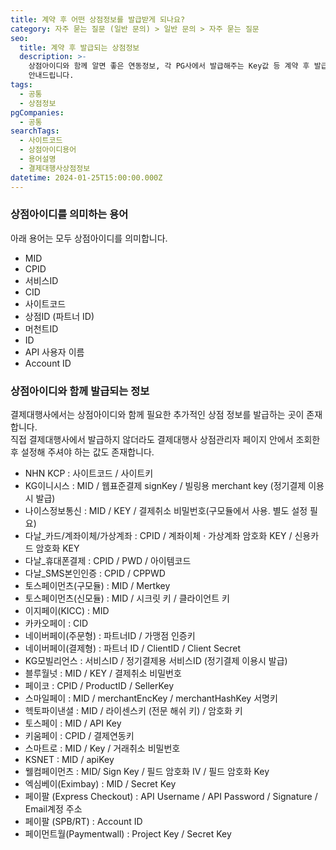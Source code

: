 ```yaml
---
title: 계약 후 어떤 상점정보를 발급받게 되나요?
category: 자주 묻는 질문 (일반 문의) > 일반 문의 > 자주 묻는 질문
seo:
  title: 계약 후 발급되는 상점정보
  description: >-
    상점아이디와 함께 알면 좋은 연동정보, 각 PG사에서 발급해주는 Key값 등 계약 후 발급되는 상점정보에 대해 추가적으로 포트원이
    안내드립니다.
tags:
  - 공통
  - 상점정보
pgCompanies:
  - 공통
searchTags:
  - 사이트코드
  - 상점아이디용어
  - 용어설명
  - 결제대행사상점정보
datetime: 2024-01-25T15:00:00.000Z
---
```


<Callout content="결제대행사에서는 계약이 완료되면 고객사별로 상점 정보를 발급합니다.
결제대행사별로 어떤 상점 정보가 발급되는지, 상점아이디를 부르는 명칭은 어떻게 다른지 안내드립니다." />

### **상점아이디를 의미하는 용어**

아래 용어는 모두 상점아이디를 의미합니다.

- MID
- CPID
- 서비스ID
- CID
- 사이트코드
- 상점ID (파트너 ID)
- 머천트ID
- ID
- API 사용자 이름
- Account ID

### **상점아이디와 함께 발급되는 정보**

결제대행사에서는 상점아이디와 함께 필요한 추가적인 상점 정보를 발급하는 곳이 존재합니다.\
직접 결제대행사에서 발급하지 않더라도 결제대행사 상점관리자 페이지 안에서 조회한 후 설정해 주셔야 하는 값도 존재합니다.

- NHN KCP : 사이트코드 / 사이트키
- KG이니시스 : MID / 웹표준결제 signKey / 빌링용 merchant key (정기결제 이용시 발급)
- 나이스정보통신 : MID / KEY / 결제취소 비밀번호(구모듈에서 사용. 별도 설정 필요)
- 다날\_카드/계좌이체/가상계좌 : CPID / 계좌이체 · 가상계좌 암호화 KEY / 신용카드 암호화 KEY
- 다날\_휴대폰결제 : CPID / PWD / 아이템코드
- 다날\_SMS본인인증 : CPID / CPPWD
- 토스페이먼츠(구모듈) : MID / Mertkey
- 토스페이먼츠(신모듈) : MID / 시크릿 키 / 클라이언트 키
- 이지페이(KICC) : MID
- 카카오페이 : CID
- 네이버페이(주문형) : 파트너ID / 가맹점 인증키
- 네이버페이(결제형) : 파트너 ID / ClientID / Client Secret
- KG모빌리언스 : 서비스ID / 정기결제용 서비스ID (정기결제 이용시 발급)
- 블루월넛 : MID / KEY / 결제취소 비밀번호
- 페이코 : CPID / ProductID / SellerKey
- 스마일페이 : MID / merchantEncKey / merchantHashKey 서명키
- 헥토파이낸셜 : MID / 라이센스키 (전문 해쉬 키) / 암호화 키
- 토스페이 : MID / API Key
- 키움페이 : CPID / 결제연동키
- 스마트로 : MID / Key / 거래취소 비밀번호
- KSNET : MID / apiKey
- 웰컴페이먼츠 : MID/ Sign Key / 필드 암호화 IV / 필드 암호화 Key
- 엑심베이(Eximbay) : MID / Secret Key
- 페이팔 (Express Checkout) : API Username / API Password / Signature / Email계정 주소
- 페이팔 (SPB/RT) : Account ID
- 페이먼트월(Paymentwall) : Project Key / Secret Key
